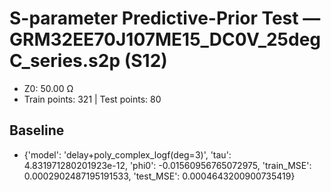 # S-parameter Predictive-Prior Test — GRM32EE70J107ME15_DC0V_25degC_series.s2p (S12)
- Z0: 50.00 Ω
- Train points: 321  |  Test points: 80

## Baseline
- {'model': 'delay+poly_complex_logf(deg=3)', 'tau': 4.831971280201923e-12, 'phi0': -0.01560956765072975, 'train_MSE': 0.0002902487195191533, 'test_MSE': 0.0004643200900735419}